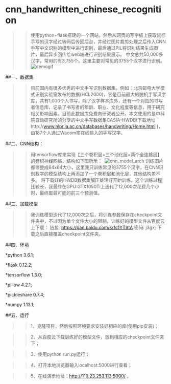# cnn_handwritten_chinese_recognition
>>使用python+flask搭建的一个网站，然后从网页的写字板上获取鼠标手写的汉字经过转码后传回后台，并经过图片裁剪处理之后传入CNN手写中文识别的模型中进行识别，最后通过PIL将识别结果生成图片，最后异步回传给web端进行识别结果展示。
>>中文总共50,000多汉字，常用的有3,755个。这里主要对常见的3755个汉字进行识别。
  ![demogif](https://github.com/taosir/cnn_handwritten_chinese_recognition/blob/master/cnn_handwrite_chinese_recognize.gif) 

##一、数据集

>>目前国内有很多优秀的中文手写识别数据集。例如：北京邮电大学模式识别实验室发布的数据(HCL2000)，它是目前最大的脱机手写汉字库，共有1,000个人书写，除了汉字样本库外，还有一个对应的书写者信息库，记录了书写者的年龄、职业、文化程度等信息，用于研究相关影响因素。目前此数据库免费向研究者公开。本文使用的是中科院自动研究所的分享的中文手写数据集CASIA-HWDB(下载地址http://www.nlpr.ia.ac.cn/databases/handwriting/Home.html )，由187个人通过Wacom笔在线输入的手写汉字。

##二、CNN结构：

>>用tensorflow库来实现【三个卷积层+三个池化层+两个全连接层】的卷积神经网络，结构如下图所示：
  ![cnn_model_arch](https://github.com/taosir/cnn_handwritten_chinese_recognition/blob/master/cnn_handwrite_chinese_recognize_arch.png) 
>>训练图片都修整成64x64大小，这里我只训练常见的3755个汉字，在CNN识别数字的模型结构上再添加了一个卷积层和池化层，其他结构差不多。
>>将下载好的HWDB数据集解压处理好开始训练，这个训练过程比较长，我最终在GPU:GTX1050Ti上迭代了12,000次花费几个小时，最终取最可能的前三个预测值。
  
##三、加载模型

>>我训练模型迭代了12,000次之后，将训练参数保存在checkpoint文件夹中，不过因为单个文件大小的限制，训练好的模型文件从百度云上下载：
>>链接: https://pan.baidu.com/s/1c1YT9tA 密码: j3gx;
>>下载之后直接覆盖checkpoint文件夹。

##四、环境

  *python 3.6.1;

  *flask 0.12.2;

  *tensorflow 1.3.0;

  *pillow 4.2.1;

  *pickleshare 0.7.4;

  *numpy 1.13.1;

##五、运行

>>1、克隆项目，然后按照环境要求安装好相应的库(使用pip安装)；

>>2、从百度云下载训练好的模型文件，放到相应的checkpoint文件夹下；

>>3、使用python run.py运行；

>>4、打开本地浏览器输入localhost:5000进行查看；

>>5、在线演示地址：http://119.23.253.113:5000/ 。



  
  
  

